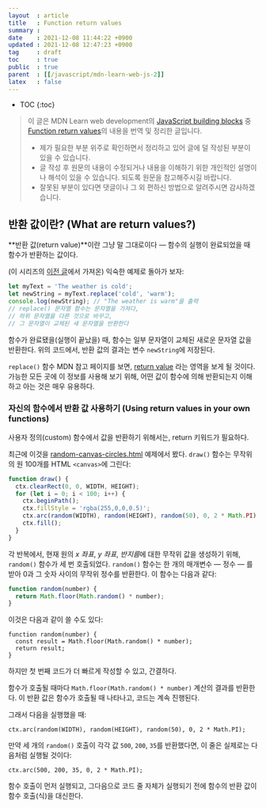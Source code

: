 ```yaml
---
layout  : article
title   : Function return values
summary : 
date    : 2021-12-08 11:44:22 +0900
updated : 2021-12-08 12:47:23 +0900
tag     : draft
toc     : true
public  : true
parent  : [[/javascript/mdn-learn-web-js-2]]
latex   : false
---
```

* TOC
{:toc}

> 이 글은 MDN Learn web development의 [JavaScript building blocks](https://developer.mozilla.org/en-US/docs/Learn/JavaScript/Building_blocks) 중 [Function return values](https://developer.mozilla.org/en-US/docs/Learn/JavaScript/Building_blocks/Return_values)의 내용을 번역 및 정리한 글입니다.
>
> * 제가 필요한 부분 위주로 확인하면서 정리하고 있어 글에 덜 작성된 부분이 있을 수 있습니다.
> * 글 작성 후 원문의 내용이 수정되거나 내용을 이해하기 위한 개인적인 설명이나 해석이 있을 수 있습니다. 되도록 원문을 참고해주시길 바랍니다.
> * 잘못된 부분이 있다면 댓글이나 그 외 편하신 방법으로 알려주시면 감사하겠습니다.

## 반환 값이란? (What are return values?)

**반환 값(return value)**이란 그냥 말 그대로이다 — 함수의 실행이 완료되었을 때 함수가 반환하는 값이다.

(이 시리즈의 [이전 글](https://developer.mozilla.org/en-US/docs/Learn/JavaScript/Building_blocks/Functions#built-in_browser_functions)에서 가져온) 익숙한 예제로 돌아가 보자:

```js
let myText = 'The weather is cold';
let newString = myText.replace('cold', 'warm');
console.log(newString); // "The weather is warm"을 출력
// replace() 문자열 함수는 문자열을 가져다,
// 하위 문자열을 다른 것으로 바꾸고,
// 그 문자열이 교체된 새 문자열을 반환한다
```

함수가 완료됐을(실행이 끝났을) 때, 함수는 일부 문자열이 교체된 새로운 문자열 값을 반환한다. 위의 코드에서, 반환 값의 결과는 변수 `newString`에 저장된다.

`replace()` 함수 MDN 참고 페이지를 보면, [return value](https://developer.mozilla.org/en-US/docs/Web/JavaScript/Reference/Global_Objects/String/replace#return_value) 라는 영역을 보게 될 것이다. 가능한 모든 곳에 이 정보를 사용해 보기 위해, 어떤 값이 함수에 의해 반환되는지 이해하고 아는 것은 매우 유용하다.

### 자신의 함수에서 반환 값 사용하기 (Using return values in your own functions)

사용자 정의(custom) 함수에서 값을 반환하기 위해서는, return 키워드가 필요하다.

최근에 이것을 [random-canvas-circles.html](https://github.com/mdn/learning-area/blob/main/javascript/building-blocks/loops/random-canvas-circles.html) 예제에서 봤다. `draw()` 함수는 무작위의 원 100개를 HTML `<canvas>`에 그린다:

```js
function draw() {
  ctx.clearRect(0, 0, WIDTH, HEIGHT);
  for (let i = 0; i < 100; i++) {
    ctx.beginPath();
    ctx.fillStyle = 'rgba(255,0,0,0.5)';
    ctx.arc(random(WIDTH), random(HEIGHT), random(50), 0, 2 * Math.PI);
    ctx.fill();
  }
}
```

각 반복에서, 현재 원의 *x 좌표*, *y 좌표*, *반지름*에 대한 무작위 값을 생성하기 위해, `random()` 함수가 세 번 호출되었다. `random()` 함수는 한 개의 매개변수 — 정수 — 를 받아 0과 그 숫자 사이의 무작위 정수를 반환한다. 이 함수는 다음과 같다:

```js
function random(number) {
  return Math.floor(Math.random() * number);
}
```

이것은 다음과 같이 쓸 수도 있다:

```
function random(number) {
  const result = Math.floor(Math.random() * number);
  return result;
}
```

하지만 첫 번째 코드가 더 빠르게 작성할 수 있고, 간결하다.

함수가 호출될 때마다 `Math.floor(Math.random() * number)` 계산의 결과를 반환한다. 이 반환 값은 함수가 호출될 때 나타나고, 코드는 계속 진행된다.

그래서 다음을 실행했을 때:

```
ctx.arc(random(WIDTH), random(HEIGHT), random(50), 0, 2 * Math.PI);
```

만약 세 개의 `random()` 호출이 각각 값 `500`, `200`, `35`를 반환했다면, 이 줄은 실제로는 다음처럼 실행될 것이다:

```
ctx.arc(500, 200, 35, 0, 2 * Math.PI);
```

함수 호출이 먼저 실행되고, 그다음으로 코드 줄 자체가 실행되기 전에 함수의 반환 값이 함수 호출(식)을 대신한다.
